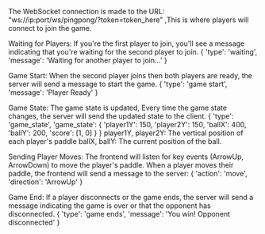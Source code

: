 

The WebSocket connection is made to the URL: "ws://ip:port/ws/pingpong/?token=token_here"
,This is where players will connect to join the game.

Waiting for Players: 
If you're the first player to join, you'll see a message indicating that you're waiting for the second player to join.
{
    'type': 'waiting',
    'message': 'Waiting for another player to join...'
}

Game Start:
When the second player joins then both players are ready, the server will send a message to start the game.
{
    'type': 'game start',
    'message': 'Player Ready'
}

Game State:
The game state is updated, Every time the game state changes, the server will send the updated state to the client.
{
    'type': 'game_state',
    'game_state': {
        'player1Y': 150,
        'player2Y': 150,
        'ballX': 400,
        'ballY': 200,
        'score': [1, 0]
    }
}
player1Y, player2Y: The vertical position of each player's paddle
ballX, ballY: The current position of the ball.

Sending Player Moves:
The frontend will listen for key events (ArrowUp, ArrowDown) to move the player's paddle. When a player moves their paddle, the frontend will send a message to the server:
{
    'action': 'move',
    'direction': 'ArrowUp'
}

Game End:
If a player disconnects or the game ends, the server will send a message indicating the game is over or that the opponent has disconnected.
{
    'type': 'game ends',
    'message': 'You win! Opponent disconnected'
}
